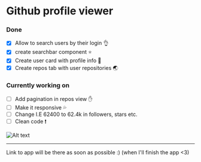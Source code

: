 # Github profile viewer

### Done

- [x] Allow to search users by their login :ok_hand:
- [x] create searchbar component :star:
- [x] Create user card with profile info :kiss:
- [x] Create repos tab with user repositories :earth_asia:

### Currently working on

- [ ] Add pagination in repos view :hand:
- [ ] Make it responsive :sweat_drops:
- [ ] Change I.E 62400 to 62.4k in followers, stars etc.
- [ ] Clean code :exclamation:

![Alt text](https://cdn.discordapp.com/attachments/742693540856856618/744650781956767924/unknown.png)

---

Link to app will be there as soon as possible :) (when I'll finish the app <3)
